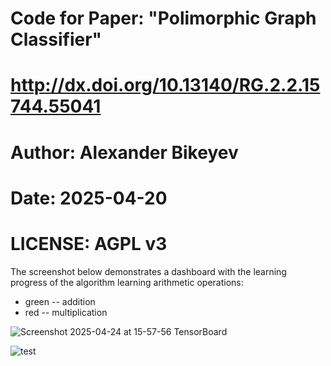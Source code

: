 # Code for Paper: "Polimorphic Graph Classifier"
# http://dx.doi.org/10.13140/RG.2.2.15744.55041
# Author: Alexander Bikeyev
# Date: 2025-04-20
# LICENSE: AGPL v3


The screenshot below demonstrates a dashboard with the learning progress of the algorithm learning arithmetic operations:
- green -- addition
- red -- multiplication

![Screenshot 2025-04-24 at 15-57-56 TensorBoard](https://github.com/user-attachments/assets/6a22bee8-fceb-4274-be07-79d5889b2de7)

![test](https://github.com/user-attachments/assets/3df2a71b-46d4-4e9b-9d4c-a33e4d009b29)
